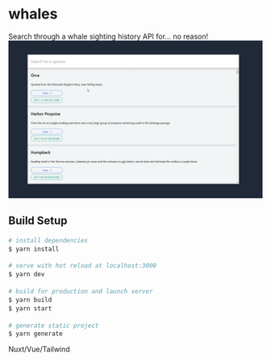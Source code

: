 # whales
Search through a whale sighting history API for... no reason!
<img src="whale.gif" alt="ui gif">

## Build Setup

```bash
# install dependencies
$ yarn install

# serve with hot reload at localhost:3000
$ yarn dev

# build for production and launch server
$ yarn build
$ yarn start

# generate static project
$ yarn generate
```

Nuxt/Vue/Tailwind

